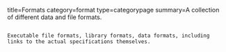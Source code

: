 title=Formats
category=format
type=categorypage
summary=A collection of different data and file formats.
~~~~~~

Executable file formats, library formats, data formats, including links to the actual specifications themselves.

